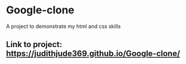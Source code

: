 # Google-clone
A project to demonstrate my html and css skills
## Link to project: https://judithjude369.github.io/Google-clone/
